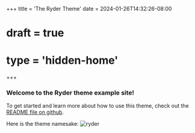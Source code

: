 +++
title = 'The Ryder Theme'
date = 2024-01-26T14:32:26-08:00
# draft = true
# type = 'hidden-home'
+++ 

### Welcome to the Ryder theme example site!



To get started and learn more about how to use this theme, check out the [README file on github](https://github.com/arts-link/ryder).

Here is the theme namesake:
![ryder](https://lh3.googleusercontent.com/pw/ABLVV86vT1B1GlVVA3-ZKPC7-SHC2KkvnhSgeJssyGi31xwtIvEL8-EzKxNSA9uMpJN8GtoTp3RkkVgEog-ZSJsKOJJtIvrB4S81UliRJl6pn8dzIlBTQn6ghn4NsYPIbe2zfJ5diuwzsLfIQco8WnHVgeKMnQ=w822-h617-s-no-gm?authuser=0)